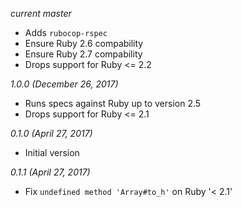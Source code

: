 *current master*

* Adds `rubocop-rspec`
* Ensure Ruby 2.6 compability
* Ensure Ruby 2.7 compability
* Drops support for Ruby <= 2.2

*1.0.0 (December 26, 2017)*

* Runs specs against Ruby up to version 2.5
* Drops support for Ruby <= 2.1

*0.1.0 (April 27, 2017)*

* Initial version

*0.1.1 (April 27, 2017)*

* Fix `undefined method 'Array#to_h'` on Ruby '< 2.1'
